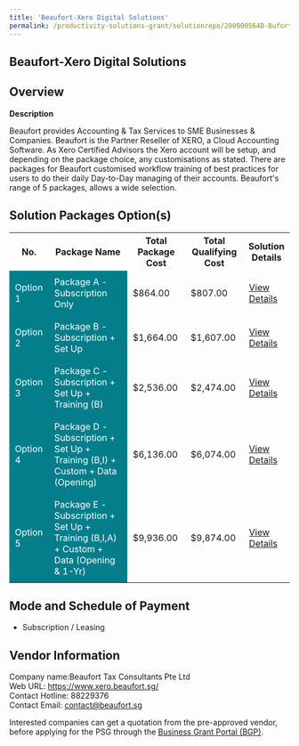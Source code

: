 ```yaml
---
title: 'Beaufort-Xero Digital Solutions'
permalink: /productivity-solutions-grant/solutionrepo/200900564D-BufortXro-Dgtl-slns-G
---
```


## Beaufort-Xero Digital Solutions

## Overview

**Description**

Beaufort provides Accounting & Tax Services to SME Businesses & Companies. Beaufort is the Partner Reseller of XERO, a Cloud Accounting Software.
As Xero Certified Advisors the Xero account will be setup, and depending on the package choice, any customisations as stated. There are packages for Beaufort customised workflow training of best practices for users to do their daily Day-to-Day managing of their accounts. 
Beaufort's range of 5 packages, allows a wide selection.

## Solution Packages Option(s)

<table>
<tr>
<th><b>No.</b></th>
<th><b>Package Name</b></th>
<th><b>Total Package Cost</b></th>
<th><b>Total Qualifying Cost</b></th>
<th><b>Solution Details</b></th>
</tr>
<tr>
<td style='padding: 10px; background-color: #037E8A; color: #FFFFFF;'>Option 1</td>
<td style='padding: 10px; background-color: #037E8A; color: #FFFFFF;'>Package A - Subscription Only</td>
<td style='padding: 10px;'>$864.00</td>
<td style='padding: 10px;'>$807.00</td>
<td style='padding: 10px;'><a href='/images/psg/Desensitised_Beaufort_Annex_3_CR_wef_10Nov22_Part_1.pdf' target='_blank'>View Details</a></td>
</tr>
<tr>
<td style='padding: 10px; background-color: #037E8A; color: #FFFFFF;'>Option 2</td>
<td style='padding: 10px; background-color: #037E8A; color: #FFFFFF;'>Package B - Subscription + Set Up</td>
<td style='padding: 10px;'>$1,664.00</td>
<td style='padding: 10px;'>$1,607.00</td>
<td style='padding: 10px;'><a href='/images/psg/Desensitised_Beaufort_Annex_3_CR_wef_10Nov22_Part_2.pdf' target='_blank'>View Details</a></td>
</tr>
<tr>
<td style='padding: 10px; background-color: #037E8A; color: #FFFFFF;'>Option 3</td>
<td style='padding: 10px; background-color: #037E8A; color: #FFFFFF;'>Package C - Subscription + Set Up + Training (B)</td>
<td style='padding: 10px;'>$2,536.00</td>
<td style='padding: 10px;'>$2,474.00</td>
<td style='padding: 10px;'><a href='/images/psg/Desensitised_Beaufort_Annex_3_CR_wef_10Nov22_Part_3.pdf' target='_blank'>View Details</a></td>
</tr>
<tr>
<td style='padding: 10px; background-color: #037E8A; color: #FFFFFF;'>Option 4</td>
<td style='padding: 10px; background-color: #037E8A; color: #FFFFFF;'>Package D - Subscription + Set Up + Training (B,I) + Custom + Data (Opening)</td>
<td style='padding: 10px;'>$6,136.00</td>
<td style='padding: 10px;'>$6,074.00</td>
<td style='padding: 10px;'><a href='/images/psg/Desensitised_Beaufort_Annex_3_CR_wef_10Nov22_Part_4.pdf' target='_blank'>View Details</a></td>
</tr>
<tr>
<td style='padding: 10px; background-color: #037E8A; color: #FFFFFF;'>Option 5</td>
<td style='padding: 10px; background-color: #037E8A; color: #FFFFFF;'>Package E - Subscription + Set Up + Training (B,I,A) + Custom + Data (Opening & 1-Yr)</td>
<td style='padding: 10px;'>$9,936.00</td>
<td style='padding: 10px;'>$9,874.00</td>
<td style='padding: 10px;'><a href='/images/psg/Desensitised_Beaufort_Annex_3_CR_wef_10Nov22_Part_5.pdf' target='_blank'>View Details</a></td>
</tr>
</table>

## Mode and Schedule of Payment

 - Subscription / Leasing

## Vendor Information

 Company name:Beaufort Tax Consultants Pte Ltd<br>Web URL: https://www.xero.beaufort.sg/ <br>Contact Hotline: 88229376 <br>Contact Email: contact@beaufort.sg 

Interested companies can get a quotation from the pre-approved vendor, before applying for the PSG through the <a href='https://www.businessgrants.gov.sg/' target='_blank' rel='noopener'>Business Grant Portal (BGP)</a>.

<script src="/jquery/resize-tables.js"></script>
